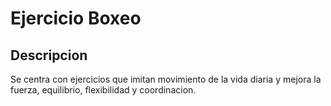 # Ejercicio Boxeo

## Descripcion
Se centra con ejercicios que imitan movimiento de la vida diaria y mejora la fuerza, equilibrio, flexibilidad y coordinacion.
